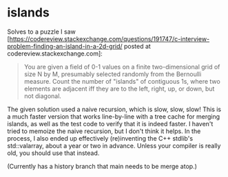 # islands
Solves to a puzzle I saw [https://codereview.stackexchange.com/questions/191747/c-interview-problem-finding-an-island-in-a-2d-grid/ posted at codereview.stackexchange.com]:
> You are given a field of 0-1 values on a finite two-dimensional grid of size N by M, presumably selected randomly from the Bernoulli measure.  Count the number of "islands" of contiguous 1s, where two elements are adjacent iff they are to the left, right, up, or down, but not diagonal.

The given solution used a naive recursion, which is slow, slow, slow!  This is a much faster version that works line-by-line with a tree cache for merging islands, as well as the test code to verify that it is indeed faster.  I haven't tried to memoize the naive recursion, but I don't think it helps.
In the process, I also ended up effectively (re)inventing the C++ stdlib's std::valarray, about a year or two in advance.  Unless your compiler is really old, you should use that instead.  

(Currently has a history branch that main needs to be merge atop.)  
